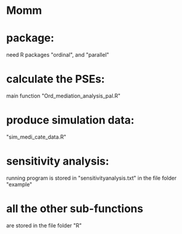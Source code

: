 # Momm
# package: 
need R packages "ordinal", and "parallel"
# calculate the PSEs: 
main function "Ord_mediation_analysis_pal.R"
# produce simulation data: 
"sim_medi_cate_data.R"
# sensitivity analysis: 
running program is stored in "sensitivityanalysis.txt" in the file folder "example"
# all the other sub-functions
are stored in the file folder "R"
